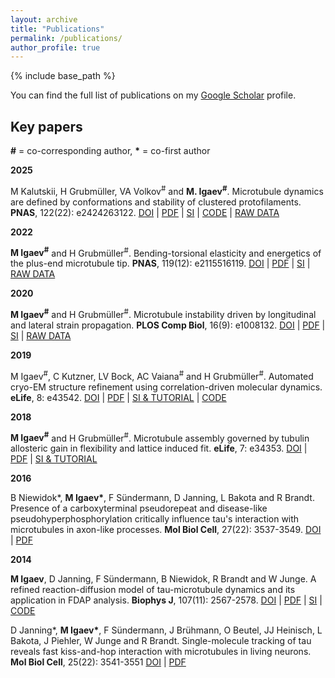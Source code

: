 ```yaml
---
layout: archive
title: "Publications"
permalink: /publications/
author_profile: true
---
```


{% include base_path %}

You can find the full list of publications on my [Google Scholar](https://scholar.google.de/citations?hl=de&user=ZqptZTgAAAAJ) profile.

Key papers
------

**#** = co-corresponding author, **\*** = co-first author

**2025**

M Kalutskii, H Grubmüller, VA Volkov<sup>#</sup> and **M. Igaev<sup>#</sup>**.
Microtubule dynamics are defined by conformations and stability of clustered protofilaments.
**PNAS**, 122(22): e2424263122.
[DOI](https://doi.org/10.1073/pnas.2424263122) | [PDF](/files/kalutskii-et-al-pnas-2025.pdf) | [SI](/files/si-kalutskii-et-al-pnas-2025.pdf) |
[CODE](https://github.com/moozzz/der_simulator_MT) | [RAW DATA](https://data.goettingen-research-online.de/dataverse/pnas2025_pf_clusters_kalutskii_et_al)

**2022**

**M Igaev<sup>#</sup>** and H Grubmüller<sup>#</sup>.
Bending-torsional elasticity and energetics of the plus-end microtubule tip.
**PNAS**, 119(12): e2115516119.
[DOI](https://doi.org/10.1073/pnas.2115516119) | [PDF](/files/igaev-pnas-2022.pdf) | [SI](/files/si-igaev-pnas-2022.pdf) |
[RAW DATA](https://data.goettingen-research-online.de/dataverse/pnas2022_mt_splaying_igaev_grubmueller)

**2020**

**M Igaev<sup>#</sup>** and H Grubmüller<sup>#</sup>.
Microtubule instability driven by longitudinal and lateral strain propagation.
**PLOS Comp Biol**, 16(9): e1008132.
[DOI](https://doi.org/10.1371/journal.pcbi.1008132) | [PDF](/files/igaev-plos-comp-biol-2020.pdf) | [SI](/files/si-igaev-plos-comp-biol-2020.pdf) |
[RAW DATA](/files/si-models-igaev-plos-comp-biol-2020.tar.gz)

**2019**

M Igaev<sup>#</sup>, C Kutzner, LV Bock, AC Vaiana<sup>#</sup> and H Grubmüller<sup>#</sup>.
Automated cryo-EM structure refinement using correlation-driven molecular dynamics.
**eLife**, 8: e43542.
[DOI](https://doi.org/10.7554/eLife.43542) | [PDF](/files/igaev-et-al-elife-2019.pdf) |
[SI & TUTORIAL](https://github.com/moozzz/simulation_protocols_elife/tree/master/cdmd-aldolase-refinement) | [CODE](/files/gromacs-5.0.7-densfit.tar.gz)

**2018**

**M Igaev<sup>#</sup>** and H Grubmüller<sup>#</sup>.
Microtubule assembly governed by tubulin allosteric gain in flexibility and lattice induced fit.
**eLife**, 7: e34353.
[DOI](https://doi.org/10.7554/elife.34353) | [PDF](/files/igaev-elife-2018.pdf) |
[SI & TUTORIAL](https://github.com/moozzz/simulation_protocols_elife/tree/master/free-tubulin-simulation)

**2016**

B Niewidok*, **M Igaev\***, F Sündermann, D Janning, L Bakota and R Brandt.
Presence of a carboxyterminal pseudorepeat and disease-like pseudohyperphosphorylation critically influence tau's interaction with microtubules in axon-like processes.
**Mol Biol Cell**, 27(22): 3537-3549.
[DOI](https://doi.org/10.1091/mbc.e16-06-0402) | [PDF](/files/niewidok-igaev-et-al-mboc-2016.pdf)

**2014**

**M Igaev**, D Janning, F Sündermann, B Niewidok, R Brandt and W Junge.
A refined reaction-diffusion model of tau-microtubule dynamics and its application in FDAP analysis.
**Biophys J**, 107(11): 2567-2578.
[DOI](https://doi.org/10.1016/j.bpj.2014.09.016) | [PDF](/files/igaev-et-al-bj-2014.pdf) | [SI](/files/si-igaev-et-al-bj-2014.pdf) |
[CODE](https://github.com/moozzz/cFDAP)

D Janning*, **M Igaev\***, F Sündermann, J Brühmann, O Beutel, JJ Heinisch, L Bakota, J Piehler, W Junge and R Brandt.
Single-molecule tracking of tau reveals fast kiss-and-hop interaction with microtubules in living neurons.
**Mol Biol Cell**, 25(22): 3541-3551
[DOI](https://doi.org/10.1091/mbc.e14-06-1099) | [PDF](/files/janning-igaev-et-al-mboc-2014.pdf)

